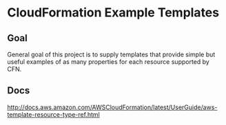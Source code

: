 # CloudFormation Example Templates

## Goal

General goal of this project is to supply templates that provide simple but useful examples of as many properties for each resource supported by CFN.

## Docs

http://docs.aws.amazon.com/AWSCloudFormation/latest/UserGuide/aws-template-resource-type-ref.html
